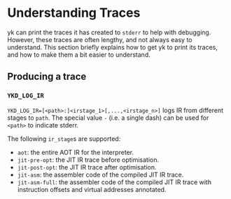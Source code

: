 # Understanding Traces

yk can print the traces it has created to `stderr` to help with debugging.
However, these traces are often lengthy, and not always easy to understand.
This section briefly explains how to get yk to print its traces, and how
to make them a bit easier to understand.


## Producing a trace

### `YKD_LOG_IR`

`YKD_LOG_IR=[<path>:]<irstage_1>[,...,<irstage_n>]` logs IR from different stages
to `path`. The special value `-` (i.e. a single dash) can be used for `<path>`
to indicate stderr.

The following `ir_stage`s are supported:

 - `aot`: the entire AOT IR for the interpreter.
 - `jit-pre-opt`: the JIT IR trace before optimisation.
 - `jit-post-opt`: the JIT IR trace after optimisation.
 - `jit-asm`: the assembler code of the compiled JIT IR trace.
 - `jit-asm-full`: the assembler code of the compiled JIT IR trace with
   instruction offsets and virtual addresses annotated.
